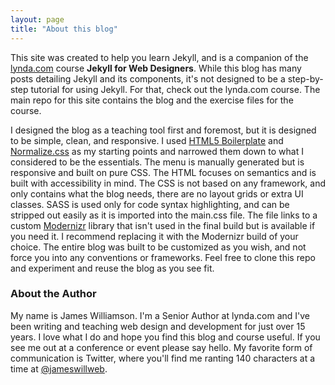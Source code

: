 ```yaml
---
layout: page
title: "About this blog"
---
```


This site was created to help you learn Jekyll, and is a companion of the [lynda.com](http://www.lynda.com) course **Jekyll for Web Designers**. While this blog has many posts detailing Jekyll and its components, it's not designed to be a step-by-step tutorial for using Jekyll. For that, check out the lynda.com course. The main repo for this site contains the blog and the exercise files for the course. 

I designed the blog as a teaching tool first and foremost, but it is designed to be simple, clean, and responsive. I used [HTML5 Boilerplate](https://html5boilerplate.com/ "html5 boilerplate") and [Normalize.css](http://necolas.github.io/normalize.css/ "normalize.css") as my starting points and narrowed them down to what I considered to be the essentials. The menu is manually generated but is responsive and built on pure CSS. The HTML focuses on semantics and is built with accessibility in mind. The CSS is not based on any framework, and only contains what the blog needs, there are no layout grids or extra UI classes. SASS is used only for code syntax highlighting, and can be stripped out easily as it is imported into the main.css file. The file links to a custom [Modernizr](http://modernizr.com/ "modernizr") library that isn't used in the final build but is available if you need it. I recommend replacing it with the Modernizr build of your choice. The entire blog was built to be customized as you wish, and not force you into any conventions or frameworks. Feel free to clone this repo and experiment and reuse the blog as you see fit.

### About the Author ###

My name is James Williamson. I'm a Senior Author at lynda.com and I've been writing and teaching web design and development for just over 15 years. I love what I do and hope you find this blog and course useful. If you see me out at a conference or event please say hello. My favorite form of communication is Twitter, where you'll find me ranting 140 characters at a time at [@jameswillweb](https://twitter.com/jameswillweb "my twitter profile"). 
